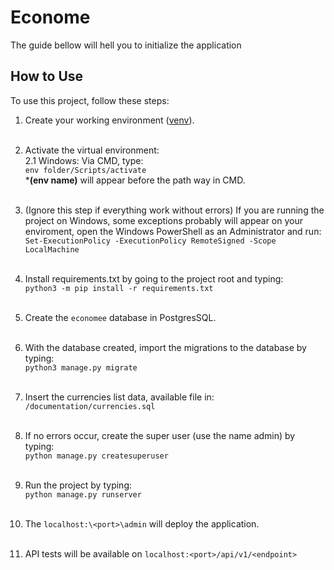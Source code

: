 # Econome 

The guide bellow will hell you to initialize the application

## How to Use

To use this project, follow these steps:

1. Create your working environment ([venv](https://docs.python.org/3/library/venv.html)).  <br> <br>

2. Activate the virtual environment:<br>
   2.1 Windows: Via CMD, type:<br> 
   `env folder/Scripts/activate`<br>
   \***(env name)** will appear before the path way in CMD. <br> <br>

3. (Ignore this step if everything work without errors) If you are running the project on Windows, some exceptions probably will appear on your enviroment, open the Windows PowerShell as an Administrator and run: <br>
   `Set-ExecutionPolicy -ExecutionPolicy RemoteSigned -Scope LocalMachine` <br><br>

4. Install requirements.txt by going to the project root and typing:<br> 
   `python3 -m pip install -r requirements.txt`<br> <br>
   
5. Create the `economee` database in PostgresSQL.<br> <br>
   
6. With the database created, import the migrations to the database by typing:<br>
   `python3 manage.py migrate`<br> <br>
   
7. Insert the currencies list data, available file in:<br>
   `/documentation/currencies.sql`<br> <br>

8. If no errors occur, create the super user (use the name admin) by typing:<br>
   `python manage.py createsuperuser`<br> <br>
   
9. Run the project by typing:<br>
   `python manage.py runserver`<br> <br>
   
10. The `localhost:\<port>\admin` will deploy the application.
<br><br>

11. API tests will be available on `localhost:<port>/api/v1/<endpoint>`
